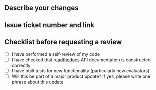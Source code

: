 ## Describe your changes

## Issue ticket number and link

## Checklist before requesting a review
- [ ] I have performed a self-review of my code
- [ ] I have checked that [readthedocs](https://readthedocs.org/projects/credoai-lens/) API documentation is constructed correctly
- [ ] I have built tests for new functionality (particularly new evaluators)
- [ ] Will this be part of a major product update? If yes, please write one phrase about this update.
